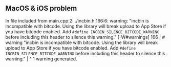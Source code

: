 

## MacOS & iOS problem
In file included from main.cpp:2:
./incbin.h:166:6: warning: "incbin is incompatible with bitcode. Using the library will break upload to App Store if you have bitcode enabled. Add `#define INCBIN_SILENCE_BITCODE_WARNING` before including this header to silence this warning." [-W#warnings]
  166 | #    warning "incbin is incompatible with bitcode. Using the library will break upload to App Store if you have bitcode enabled. Add `#define INCBIN_SILENCE_BITCODE_WARNING` before including this header to silence this warning."
      |      ^
1 warning generated.
